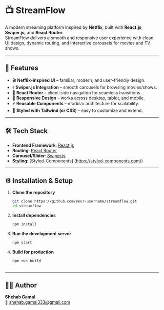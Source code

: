 # 📺 StreamFlow

A modern streaming platform inspired by **Netflix**, built with **React.js**, **Swiper.js**, and **React Router**.  
StreamFlow delivers a smooth and responsive user experience with clean UI design, dynamic routing, and interactive carousels for movies and TV shows.  

---

## 🚀 Features

- 🎬 **Netflix-inspired UI** – familiar, modern, and user-friendly design.  
- 🌀 **Swiper.js Integration** – smooth carousels for browsing movies/shows.  
- 🔀 **React Router** – client-side navigation for seamless transitions.  
- 📱 **Responsive Design** – works across desktop, tablet, and mobile.  
- ⚡ **Reusable Components** – modular architecture for scalability.  
- 🎨 **Styled with Tailwind (or CSS)** – easy to customize and extend.  

---

## 🛠️ Tech Stack

- **Frontend Framework**: [React.js](https://react.dev/)  
- **Routing**: [React Router](https://reactrouter.com/)  
- **Carousel/Slider**: [Swiper.js](https://swiperjs.com/)  
- **Styling**: [Styled-Components] (https://styled-components.com/)  

---

## ⚙️ Installation & Setup

1. **Clone the repository**
   ```bash
   git clone https://github.com/your-username/streamflow.git
   cd streamflow

2. **Install dependencies**
   ```bash
   npm install

3. **Run the development server**
   ```bash
   npm start

4. **Build for production**
   ```bash
   npm run build
    
---

## 👨‍💻 Author

**Shehab Gamal**  
📧 [shehab.gamal333@gmail.com](mailto:shehab.gamal333@gmail.com)
